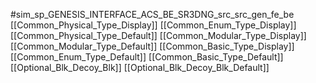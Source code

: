 #sim_sp_GENESIS_INTERFACE_ACS_BE_SR3DNG_src_src_gen_fe_be
[[Common_Physical_Type_Display]]
[[Common_Enum_Type_Display]]
[[Common_Physical_Type_Default]]
[[Common_Modular_Type_Display]]
[[Common_Modular_Type_Default]]
[[Common_Basic_Type_Display]]
[[Common_Enum_Type_Default]]
[[Common_Basic_Type_Default]]
[[Optional_Blk_Decoy_Blk]]
[[Optional_Blk_Decoy_Blk_Default]]
